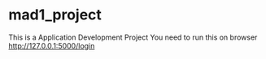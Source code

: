 # mad1_project
This is a Application Development Project
You need to run this on browser http://127.0.0.1:5000/login
